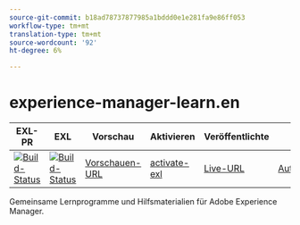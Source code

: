 ```yaml
---
source-git-commit: b18ad78737877985a1bddd0e1e281fa9e86ff053
workflow-type: tm+mt
translation-type: tm+mt
source-wordcount: '92'
ht-degree: 6%

---
```

# experience-manager-learn.en

| EXL-PR | EXL | Vorschau | Aktivieren | Veröffentlichte  | Hilfe |
|--- |--- |--- |--- |--- |--- |
| [![Build-Status](https://docs.ci.corp.adobe.com/view/exl-pr/job/experience-manager-learn.en_pr-exl/badge/icon)](https://docs.ci.corp.adobe.com/view/exl-pr/job/experience-manager-learn.en_pr-exl/lastBuild/) | [![Build-Status](https://docs.ci.corp.adobe.com/view/exl-pr/job/experience-manager-learn.en_exl/lastBuild/badge/icon)](https://docs.ci.corp.adobe.com/view/exl-pr/job/experience-manager-learn.en_exl/lastBuild/lastBuild) | [Vorschauen-URL](https://experienceleague.corp.adobe.com/docs/experience-manager-learn/cloud-service/overview.html?lang=en) | [activate-exl](https://docs.ci.corp.adobe.com/job/activate-exl/build/) | [Live-URL](https://experienceleague.adobe.com/docs/experience-manager-learn/cloud-service/overview.html?lang=en) | [Autorenanleitung](https://experienceleague.adobe.com/docs/authoring-guide-exl/using/home.html?lang=en) |

Gemeinsame Lernprogramme und Hilfsmaterialien für Adobe Experience Manager.
